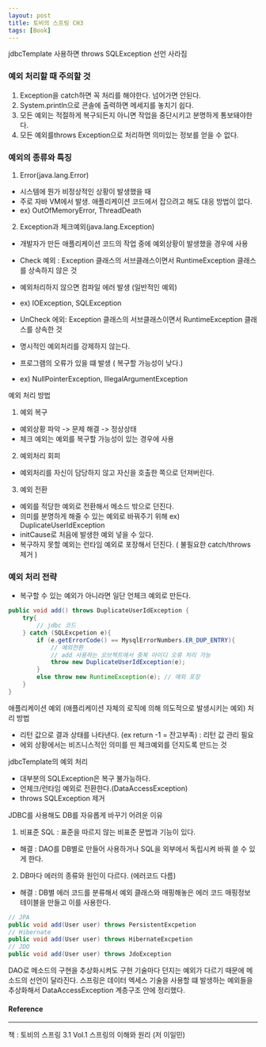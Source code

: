 ```yaml
---
layout: post
title: 토비의 스프링 CH3
tags: [Book]
---
```

jdbcTemplate 사용하면 throws SQLException 선언 사라짐

### 예외 처리할 때 주의할 것

1. Exception을 catch하면 꼭 처리를 해야한다. 넘어가면 안된다.
2. System.println으로 콘솔에 출력하면 메세지를 놓치기 쉽다. 
3. 모든 예외는 적절하게 복구되든지 아니면 작업을 중단시키고 분명하게 통보돼야한다.
4. 모든 예외를throws Exception으로 처리하면 의미있는 정보를 얻을 수 없다.

### 예외의 종류와 특징

1. Error(java.lang.Error) 
- 시스템에 뭔가 비정상적인 상황이 발생했을 때
- 주로 자바 VM에서 발생. 애플리케이션 코드에서 잡으려고 해도 대응 방법이 없다.
- ex) OutOfMemoryError, ThreadDeath

2. Exception과 체크예외(java.lang.Exception)
- 개발자가 만든 애플리케이션 코드의 작업 중에 예외상황이 발생했을 경우에 사용

- Check 예외 : Exception 클래스의 서브클래스이면서 RuntimeException 클래스를 상속하지 않은 것
- 예외처리하지 않으면 컴파일 에러 발생 (일반적인 예외)
- ex) IOException, SQLException

- UnCheck 에외: Exception 클래스의 서브클래스이면서 RuntimeException 클래스를 상속한 것
- 명시적인 예외처리를 강제하지 않는다.
- 프로그램의 오류가 있을 떄 발생 ( 복구할 가능성이 낮다.)
- ex) NullPointerException, IllegalArgumentException

예외 처리 방법

1. 예외 복구
- 예외상황 파악 -> 문제 해결 -> 정상상태
- 체크 예외는 예외를 복구할 가능성이 있는 경우에 사용

2. 예외처리 회피
- 예외처리를 자신이 담당하지 않고 자신을 호출한 쪽으로 던져버린다.

3. 예외 전환
- 예외를 적당한 예외로 전환해서 메소드 밖으로 던진다.
- 의미를 분명하게 해줄 수 있는 예외로 바꿔주기 위해 ex) DuplicateUserIdException
- initCause로 처음에 발생한 예외 넣을 수 있다.
- 복구하지 못할 예외는 런타임 예외로 포장해서 던진다. ( 불필요한 catch/throws 제거 )

### 예외 처리 전략
- 복구할 수 있는 예외가 아니라면 일단 언체크 예외로 만든다.

``` java
public void add() throws DuplicateUserIdException {
    try{
        // jdbc 코드
    } catch (SQLExcpetion e){
        if (e.getErrorCode() == MysqlErrorNumbers.ER_DUP_ENTRY){
            // 예외전환
            // add 사용하는 오브젝트에서 중복 아이디 오류 처리 가능
            throw new DuplicateUserIdException(e);
        } 
        else throw new RuntimeException(e); // 예외 포장
    }
}
```

애플리케이션 예외 (애플리케이션 자체의 로직에 의해 의도적으로 발생시키는 예외) 처리 방법
- 리턴 값으로 결과 상태를 나타낸다. (ex return -1 = 잔고부족) : 리턴 값 관리 필요
- 에외 상황에서는 비즈니스적인 의미를 띤 체크예외를 던지도록 만드는 것 

jdbcTemplate의 예외 처리 
- 대부분의 SQLException은 복구 불가능하다.
- 언체크/런타임 예외로 전환한다.(DataAccessException)
- throws SQLException 제거

JDBC를 사용해도 DB를 자유롭게 바꾸기 어려운 이유
1. 비표준 SQL : 표준을 따르지 않는 비표준 문법과 기능이 있다.
- 해결 : DAO를 DB별로 만들어 사용하거나 SQL을 외부에서 독립시켜 바꿔 쓸 수 있게 한다.
2. DB마다 에러의 종류와 원인이 다르다. (에러코드 다름)
- 해결 : DB별 에러 코드를 분류해서 예외 클래스와 매핑해놓은 에러 코드 매핑정보 테이블을 만들고 이를 사용한다.


```java
// JPA
public void add(User user) throws PersistentExcpetion  
// Hibernate
public void add(User user) throws HibernateExcpetion
// JDO
public void add(User user) throws JdoException 
```
DAO로 메소드의 구현을 추상화시켜도 구현 기술마다 던지는 예외가 다르기 때문에 메소드의 선언이 달라진다.
스프링은 데이터 엑세스 기술을 사용할 떄 발생하는 예외들을 추상화해서 DataAccessException 계층구조 안에 정리했다.

#### Reference
* * *
책 : 토비의 스프링 3.1 Vol.1 스프링의 이해와 원리 (저 이일민)
